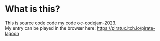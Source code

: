 # What is this?
This is source code code my code olc-codejam-2023.  
My entry can be played in the browser here: https://piratux.itch.io/pirate-lagoon
